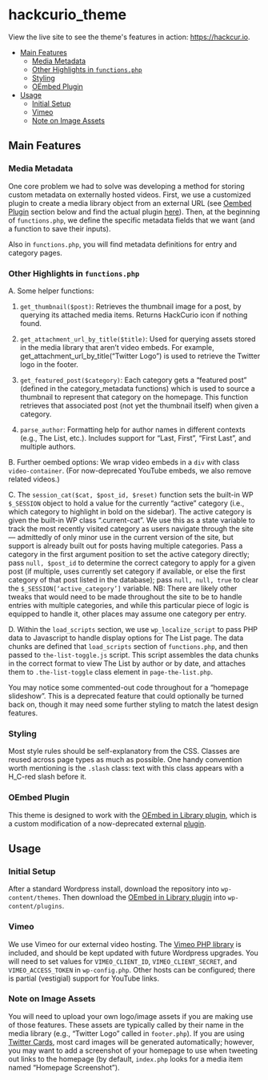 # hackcurio_theme

View the live site to see the theme's features in action: https://hackcur.io.

- [Main Features](#main-features)
  * [Media Metadata](#media-metadata)
  * [Other Highlights in `functions.php`](#other-highlights-in--functionsphp-)
  * [Styling](#styling)
  * [OEmbed Plugin](#oembed-plugin)
- [Usage](#usage)
  * [Initial Setup](#initial-setup)
  * [Vimeo](#vimeo)
  * [Note on Image Assets](#note-on-image-assets)

## Main Features

### Media Metadata
One core problem we had to solve was developing a method for storing custom metadata on externally hosted videos. First, we use a customized plugin to create a media library object from an external URL (see [Oembed Plugin]((#oembed-plugin)) section below and find the actual plugin [here](https://github.com/hackcurio/oembed_in_library)). Then, at the beginning of `functions.php`, we define the specific metadata fields that we want (and a function to save their inputs).

Also in `functions.php`, you will find metadata definitions for entry and category pages. 

### Other Highlights in `functions.php`
A. Some helper functions: 

1. `get_thumbnail($post)`: Retrieves the thumbnail image for a post, by querying its attached media items. Returns HackCurio icon if nothing found. 

2. `get_attachment_url_by_title($title)`: Used for querying assets stored in the media library that aren’t video embeds. For example, get_attachment_url_by_title(“Twitter Logo”) is used to retrieve the Twitter logo in the footer. 

3. `get_featured_post($category)`: Each category gets a “featured post” (defined in the category_metadata functions) which is used to source a thumbnail to represent that category on the homepage. This function retrieves that associated post (not yet the thumbnail itself) when given a category. 

4. `parse_author`: Formatting help for author names in different contexts (e.g., The List, etc.). Includes support for “Last, First”, “First Last”, and multiple authors. 

B. Further oembed options: We wrap video embeds in a `div` with class `video-container`. (For now-deprecated YouTube embeds, we also remove related videos.)

C. The `session_cat($cat, $post_id, $reset)` function sets the built-in WP `$_SESSION` object to hold a value for the currently “active” category (i.e., which category to highlight in bold on the sidebar). The active category is given the built-in WP class “.current-cat”. We use this as a state variable to track the most recently visited category as users navigate through the site — admittedly of only minor use in the current version of the site, but support is already built out for posts having multiple categories. Pass a category in the first argument position to set the active category directly; pass `null, $post_id` to determine the correct category to apply for a given post (if multiple, uses currently set category if available, or else the first category of that post listed in the database); pass `null, null, true` to clear the `$_SESSION[‘active_category’]` variable. NB: There are likely other tweaks that would need to be made throughout the site to be to handle entries with multiple categories, and while this particular piece of logic is equipped to handle it, other places may assume one category per entry. 

D. Within the `load_scripts` section, we use `wp_localize_script` to pass PHP data to Javascript to handle display options for The List page. The data chunks are defined that `load_scripts` section of `functions.php`, and then passed to `the-list-toggle.js` script. This script assembles the data chunks in the correct format to view The List by author or by date, and attaches them to `.the-list-toggle` class element in `page-the-list.php`. 

You may notice some commented-out code throughout for a “homepage slideshow”. This is a deprecated feature that could optionally be turned back on, though it may need some further styling to match the latest design features. 

### Styling
Most style rules should be self-explanatory from the CSS. Classes are reused across page types as much as possible. One handy convention worth mentioning is the `.slash` class: text with this class appears with a H_C-red slash before it. 

### OEmbed Plugin
This theme is designed to work with the [OEmbed in Library plugin](https://github.com/hackcurio/oembed_in_library), which is a custom modification of a now-deprecated external [plugin](https://wordpress.org/plugins/oembed-in-library/).

## Usage
### Initial Setup
After a standard Wordpress install, download the repository into `wp-content/themes`. Then download the [OEmbed in Library plugin](https://github.com/hackcurio/oembed_in_library) into `wp-content/plugins`.

### Vimeo
We use Vimeo for our external video hosting. The [Vimeo PHP library](https://github.com/vimeo/vimeo.php) is included, and should be kept updated with future Wordpress upgrades. You will need to set values for `VIMEO_CLIENT_ID`, `VIMEO_CLIENT_SECRET`, and `VIMEO_ACCESS_TOKEN` in `wp-config.php`. Other hosts can be configured; there is partial (vestigial) support for YouTube links.

### Note on Image Assets
You will need to upload your own logo/image assets if you are making use of those features. These assets are typically called by their name in the media library (e.g., “Twitter Logo” called in `footer.php`). If you are using [Twitter Cards](https://developer.twitter.com/en/docs/tweets/optimize-with-cards/guides/getting-started), most card images will be generated automatically; however, you may want to add a screenshot of your homepage to use when tweeting out links to the homepage (by default, `index.php` looks for a media item named “Homepage Screenshot”).
